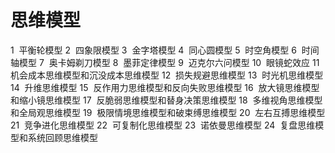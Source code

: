 # 思维模型

1  平衡轮模型
2  四象限模型
3  金字塔模型
4  同心圆模型
5  时空角模型
6  时间轴模型
7  奥卡姆剃刀模型
8  墨菲定律模型
9  迈克尔六问模型
10  眼镜蛇效应
11  机会成本思维模型和沉没成本思维模型
12  损失规避思维模型
13  时光机思维模型
14  升维思维模型
15  反作用力思维模型和反向失败思维模型
16  放大镜思维模型和缩小镜思维模型
17  反脆弱思维模型和替身决策思维模型
18  多维视角思维模型和全局观思维模型
19  极限情境思维模型和破束缚思维模型
20  左右互搏思维模型
21  竞争进化思维模型
22  可复制化思维模型
23  诺依曼思维模型
24  复盘思维模型和系统回顾思维模型
